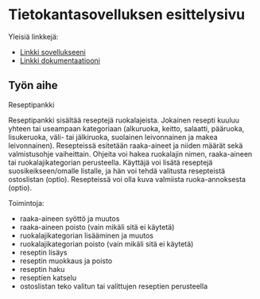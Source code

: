 # Tietokantasovelluksen esittelysivu

Yleisiä linkkejä:

* [Linkki sovellukseeni](http://ehaverin.users.cs.helsinki.fi/reseptipankki/)
* [Linkki dokumentaatiooni](https://github.com/wirefox/reseptipankki/blob/master/doc/dokumentaatio.pdf)

## Työn aihe

Reseptipankki

Reseptipankki sisältää reseptejä ruokalajeista. Jokainen resepti kuuluu yhteen tai useampaan kategoriaan (alkuruoka, keitto, salaatti, pääruoka, lisukeruoka, väli- tai jälkiruoka, suolainen leivonnainen ja makea leivonnainen). Resepteissä esitetään raaka-aineet ja niiden määrät sekä valmistusohje vaiheittain. Ohjeita voi hakea ruokalajin nimen, raaka-aineen tai ruokalajikategorian perusteella. Käyttäjä voi lisätä reseptejä suosikeikseen/omalle listalle, ja hän voi tehdä valitusta resepteistä ostoslistan (optio). Resepteissä voi olla kuva valmiista ruoka-annoksesta (optio).

Toimintoja:

* raaka-aineen syöttö ja muutos
* raaka-aineen poisto (vain mikäli sitä ei käytetä)
* ruokalajikategorian lisääminen ja muutos
* ruokalajikategorian poisto (vain mikäli sitä ei käytetä)
* reseptin lisäys
* reseptin muokkaus ja poisto
* reseptin haku
* reseptien katselu
* ostoslistan teko valitun tai valittujen reseptien perusteella
